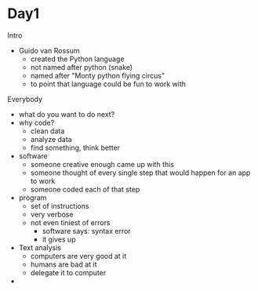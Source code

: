 # Day1
Intro
- Guido van Rossum
    - created the Python language
    - not named after python (snake)
    - named after "Monty python flying circus"
    - to point that language could be fun to work with

Everybody
- what do you want to do next?
- why code?
    - clean data
    - analyze data
    - find something, think better
- software
    - someone creative enough came up with this
    - someone thought of every single step that would happen for an app to work
    - someone coded each of that step
- program
    - set of instructions
    - very verbose
    - not even tiniest of errors
        - software says: syntax error
        - it gives up
- Text analysis
    - computers are very good at it
    - humans are bad at it
    - delegate it to computer
-
    